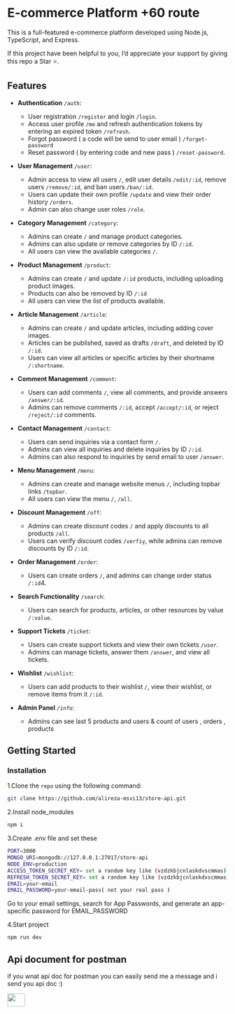 ﻿# E-commerce Platform +60 route

This is a full-featured e-commerce platform developed using Node.js, TypeScript, and Express.

If this project have been helpful to you, I’d appreciate your support by giving this repo a Star ⭐.

## Features

- **Authentication** `/auth`:
  - User registration `/register` and login `/login`.
  - Access user profile `/me` and refresh authentication tokens by entering an expired token `/refresh`.
  - Forgot password ( a code will be send to user email ) `/forget-password`
  - Reset password ( by entering code and new pass ) `/reset-password`.

- **User Management** `/user`:
  - Admin access to view all users `/`, edit user details `/edit/:id`, remove users `/remove/:id`, and ban users `/ban/:id`.
  - Users can update their own profile `/update` and view their order history `/orders`.
  - Admin can also change user roles `/role`.

- **Category Management** `/category`:
  - Admins can create `/` and manage product categories.
  - Admins can also update or remove categories by ID `/:id`.
  - All users can view the available categories `/`.

- **Product Management** `/product`:
  - Admins can create `/` and update `/:id` products, including uploading product images.
  - Products can also be removed by ID `/:id`
  - All users can view the list of products available.

- **Article Management** `/article`:
  - Admins can create `/` and update articles, including adding cover images.
  - Articles can be published, saved as drafts `/draft`, and deleted by ID `/:id`.
  - Users can view all articles or specific articles by their shortname `/:shortname`.

- **Comment Management** `/comment`:
  - Users can add comments `/`, view all comments, and provide answers `/answer/:id`.
  - Admins can remove comments `/:id`, accept `/accept/:id`, or reject `/reject/:id` comments.

- **Contact Management** `/contact`:
  - Users can send inquiries via a contact form `/`.
  - Admins can view all inquiries and delete inquiries by ID `/:id`.
  - Admins can also respond to inquiries by send email to user `/answer`.

- **Menu Management** `/menu`:
  - Admins can create and manage website menus `/`, including topbar links `/topbar`.
  - All users can view the menu `/`, `/all`.

- **Discount Management** `/off`:
  - Admins can create discount codes `/` and apply discounts to all products `/all`.
  - Users can verify discount codes `/verfiy`, while admins can remove discounts by ID `/:id`.

- **Order Management** `/order`:
  - Users can create orders `/`, and admins can change order status `/:id`4.

- **Search Functionality** `/search`:
  - Users can search for products, articles, or other resources by value `/:value`.

- **Support Tickets** `/ticket`:
  - Users can create support tickets and view their own tickets `/user`.
  - Admins can manage tickets, answer them `/answer`, and view all tickets.

- **Wishlist** `/wishlist`:
  - Users can add products to their wishlist `/`, view their wishlist, or remove items from it `/:id`.

- **Admin Panel** `/info`:
  -  Admins can see last 5 products and users & count of users , orders , products




## Getting Started

### Installation


1.Clone the `repo` using the following command:
   ```sh
   git clone https://github.com/alireza-msvi13/store-api.git
   ```

2.Install node_modules
   ```sh
   npm i
   ```
3.Create .env file and set these
   ```sh
   PORT=3000
   MONGO_URI=mongodb://127.0.0.1:27017/store-api
   NODE_ENV=production
   ACCESS_TOKEN_SECRET_KEY= set a random key like (vzdzkbjcnlaskdvscmmas)
   REFRESH_TOKEN_SECRET_KEY= set a random key like (vzdzkbjcnlaskdvscmmas)
   EMAIL=your-email
   EMAIL_PASSWORD=your-email-pass( not your real pass )
   ```


Go to your email settings, search for App Passwords, and generate an app-specific password for EMAIL_PASSWORD

4.Start project
  ```sh
  npm run dev
  ```


## Api document for postman

if you wnat api doc for postman you can easily send me a message and i send you api doc :)

<a href="https://t.me/Alireza_msvi13" target="blank"><img align="center" src="https://upload.wikimedia.org/wikipedia/commons/8/82/Telegram_logo.svg" height="30" width="40" /></a>


